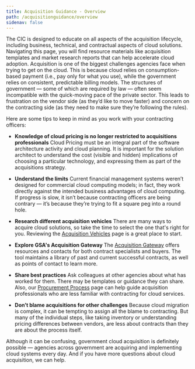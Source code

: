 ```yaml
---
title: Acquisition Guidance - Overview
path: /acquisitionguidance/overview
sidenav: false
---
```


The CIC is designed to educate on all aspects of the acquisition lifecycle, including business, technical, and contractual aspects of cloud solutions. Navigating this page, you will find resource materials like acquisition templates and market research reports that can help accelerate cloud adoption.  Acquisition is one of the biggest challenges agencies face when trying to get on the cloud. This is because cloud relies on consumption-based payment (i.e., pay only for what you use), while the government relies on consistent, predictable billing models. The structures of government — some of which are required by law — often seem incompatible with the quick-moving pace of the private sector. This leads to frustration on the vendor side (as they’d like to move faster) and concern on the contracting side (as they need to make sure they’re following the rules). 

Here are some tips to keep in mind as you work with your contracting officers:

- **Knowledge of cloud pricing is no longer restricted to acquisitions professionals**
Cloud Pricing must be an integral part of the software architecture activity and cloud planning. It is important for the solution architect to understand the cost (visible and hidden) implications of choosing a particular technology, and expressing them as part of the acquisitions strategy.

- **Understand the limits**
Current financial management systems weren’t designed for commercial cloud computing models; in fact, they work directly against the intended business advantages of cloud computing. If progress is slow, it isn’t because contracting officers are being contrary — it’s because they’re trying to fit a square peg into a round hole. 

- **Research different acquisition vehicles**
There are many ways to acquire cloud solutions, so take the time to select the one that's right for you. Reviewing the [Acquisition Vehicles](https://hallways.cap.gsa.gov/app/#/gateway/cloud-information-center/34813/acquisition-vehicles) page is a great place to start. 

- **Explore GSA's Acquisition Gateway**
The [Acquisition Gateway](https://www.gsa.gov/tools/supply-procurement-etools/acquisition-gateway) offers resources and contacts for both contract specialists and buyers. The tool maintains a library of past and current successful contracts, as well as points of contact to learn more. 

- **Share best practices**
Ask colleagues at other agencies about what has worked for them. There may be templates or guidance they can share. Also, our [Procurement Process](/acquisitionguidance/procurementprocess) page can help guide acquisition professionals who are less familiar with contracting for cloud services. 

- **Don’t blame acquisitions for other challenges**
Because cloud migration is complex, it can be tempting to assign all the blame to contracting. But many of the individual steps, like taking inventory or understanding pricing differences between vendors, are less about contracts than they are about the process itself. 

Although it can be confusing, government cloud acquisition is definitely possible — agencies across government are acquiring and implementing cloud systems every day. And if you have more questions about cloud acquisition, we can help.
